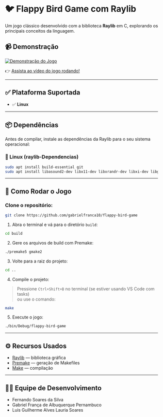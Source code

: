 # 🐦 Flappy Bird Game com Raylib

Um jogo clássico desenvolvido com a biblioteca **Raylib** em C, explorando os principais conceitos da linguagem.

## 📹 Demonstração

[![Demonstração do Jogo](http://img.youtube.com/vi/<COLOQUE_AQUI_O_ID_DO_VIDEO>/0.jpg)](https://www.youtube.com/watch?v=<COLOQUE_AQUI_O_ID_DO_VIDEO>)

👉 [Assista ao vídeo do jogo rodando!](https://www.youtube.com/watch?v=<COLOQUE_AQUI_O_ID_DO_VIDEO>)

---

## ✅ Plataforma Suportada

- ✅ **Linux**

---

## 📦 Dependências

Antes de compilar, instale as dependências da Raylib para o seu sistema operacional:

### 🐧 Linux (raylib-Dependencias)

```bash
sudo apt install build-essential git
sudo apt install libasound2-dev libx11-dev libxrandr-dev libxi-dev libgl1-mesa-dev libglu1-mesa-dev libxcursor-dev libxinerama-dev libwayland-dev libxkbcommon-dev
```

---

## 🚀 Como Rodar o Jogo

### Clone o repositório:

```bash
git clone https://github.com/gabrielfranca10/flappy-bird-game
```

1. Abra o terminal e vá para o diretório `build`:

```bash
cd build
```

2. Gere os arquivos de build com Premake:

```bash
./premake5 gmake2
```

3. Volte para a raiz do projeto:

```bash
cd ..
```

4. Compile o projeto:

> Pressione `Ctrl+Shift+B` no terminal (se estiver usando VS Code com tasks)  
> ou use o comando:

```bash
make
```

5. Execute o jogo:

```bash
./bin/Debug/flappy-bird-game
```

---

## ⚙️ Recursos Usados

- [Raylib](https://www.raylib.com/) — biblioteca gráfica  
- [Premake](https://premake.github.io/) — geração de Makefiles  
- [Make](https://www.gnu.org/software/make/) — compilação  

---

## 👨‍💻 Equipe de Desenvolvimento

- Fernando Soares da Silva  
- Gabriel França de Albuquerque Pernambuco  
- Luis Guilherme Alves Lauria Soares

